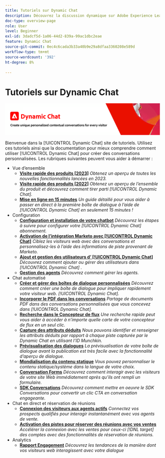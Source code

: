 ```yaml
---
title: Tutoriels sur Dynamic Chat
description: Découvrez la discussion dynamique sur Adobe Experience League. Utilisez ces tutoriels et la documentation pour mieux comprendre comment utiliser la discussion dynamique afin de créer des conversations personnalisées.
doc-type: overview-page
role: User
level: Beginner
exl-id: 3dadcf5d-1a06-44d2-839a-99ac1dbc2eae
feature: Dynamic Chat
source-git-commit: 0ec4c6cada3b33a40b9e29a8dfaa3360208e589d
workflow-type: tm+mt
source-wordcount: '392'
ht-degree: 8%

---
```


# Tutoriels sur Dynamic Chat

![](assets/dynamic-chat-header.png)

Bienvenue dans la [!UICONTROL Dynamic Chat]  site de tutoriels. Utilisez ces tutoriels ainsi que la documentation pour mieux comprendre comment utiliser [!UICONTROL Dynamic Chat]  pour créer des conversations personnalisées. Les rubriques suivantes peuvent vous aider à démarrer :

* Vue d’ensemble
   * **[Visite rapide des produits [2023]](product-tour.md)**
     *Obtenez un aperçu de toutes les nouvelles fonctionnalités lancées en 2023.*
   * **[Visite rapide des produits [2022]](product-tour.md)**
     *Obtenez un aperçu de l’ensemble du produit et découvrez comment tirer parti [!UICONTROL Dynamic Chat].*
   * **[Mise en ligne en 15 minutes](go-live-in-15-minutes.md)**
     *Un guide détaillé pour vous aider à passer en direct à la première boîte de dialogue à l’aide de [!UICONTROL Dynamic Chat]  en seulement 15 minutes !*
* Configuration
   * **[Configuration et installation de votre chatbot](setup.md)**
     *Découvrez les étapes à suivre pour configurer votre [!UICONTROL Dynamic Chat]  abonnement.*
   * **[Activation de l’intégration Marketo avec [!UICONTROL Dynamic Chat]](marketo-integration.md)**
     *Ciblez les visiteurs web avec des conversations et personnalisez-les à l’aide des informations de piste provenant de Marketo.*
   * **[Ajout et gestion des utilisateurs d’ [!UICONTROL Dynamic Chat]](user-management.md)**
     *Découvrez comment ajouter ou gérer des utilisateurs dans [!UICONTROL Dynamic Chat] .*
   * **[Gestion des agents](agent-management.md)**
     *Découvrez comment gérer les agents.*
* Chat automatisé
   * **[Créer et gérer des boîtes de dialogue personnalisées](dialogue-management.md)**
     *Découvrez comment créer une boîte de dialogue pour impliquer rapidement votre visiteur web. [!UICONTROL Dynamic Chat].*
   * **[Incorporer le PDF dans les conversations](document-cloud-integration.md)**
     *Partage de documents PDF dans des conversations personnalisées que vous concevez dans [!UICONTROL Dynamic Chat].*
   * **[Recherche dans le Concepteur de flux](search-in-stream-designer.md)**
     *Une recherche rapide peut vous aider à accéder à n’importe quelle carte de votre concepteur de flux en un seul clic.*
   * **[Capture des attributs déduits](capture-inferred-attributes.md)**
     *Nous pouvons identifier et renseigner les attributs déduits par rapport à chaque piste capturée par le Dynamic Chat en utilisant l’ID Munchkin.*
   * **[Prévisualisation des dialogues](dialogue-preview.md)**
     *La prévisualisation de votre boîte de dialogue avant la publication est très facile avec la fonctionnalité d’aperçu de dialogue.*
   * **[Mondialisation du contenu statique](globalization-of-static-content.md)**
     *Vous pouvez personnaliser le contenu statique/système dans la langue de votre choix.*
   * **[Conversation Forms](conversational-forms.md)**
     *Découvrez comment interagir avec les visiteurs de votre site Web immédiatement après qu’ils ont rempli un formulaire.*
   * **[SDK Conversations](conversations-sdk.md)**
     *Découvrez comment mettre en oeuvre le SDK Conversations pour convertir un clic CTA en conversation engageante.*
* Chat en direct et réservation de réunions
   * **[Connexion des visiteurs aux agents actifs](connect-visitors-to-live-agents.md)**
     *Connectez vos prospects qualifiés pour interagir instantanément avec vos agents de vente.*
   * **[Activation des pistes pour réserver des réunions avec vos ventes](meeting-booking.md)**
     *Accélérer la connexion avec les ventes pour ceux-ci [!DNL target] des comptes avec des fonctionnalités de réservation de réunions.*
* Analytics
   * **[Rapport Engagement](engagement-report.md)**
     *Découvrez les tendances de la manière dont vos visiteurs web interagissent avec votre dialogue*

